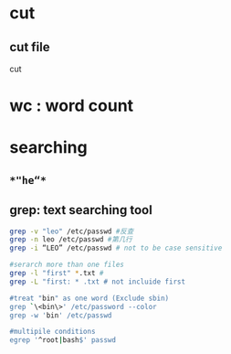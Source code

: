 # cut
## cut file
cut 
# wc : word count

# searching 
## `*"he“*`
## grep: text searching tool
```bash
grep -v "leo" /etc/passwd #反查
grep -n leo /etc/passwd #第几行
grep -i “LEO” /etc/passwd # not to be case sensitive

#serarch more than one files
grep -l "first" *.txt # 
grep -L "first: * .txt # not incluide first

#treat "bin" as one word (Exclude sbin)
grep `\<bin\>' /etc/password --color
grep -w 'bin' /etc/passwd

#multipile conditions
egrep '^root|bash$' passwd
```
